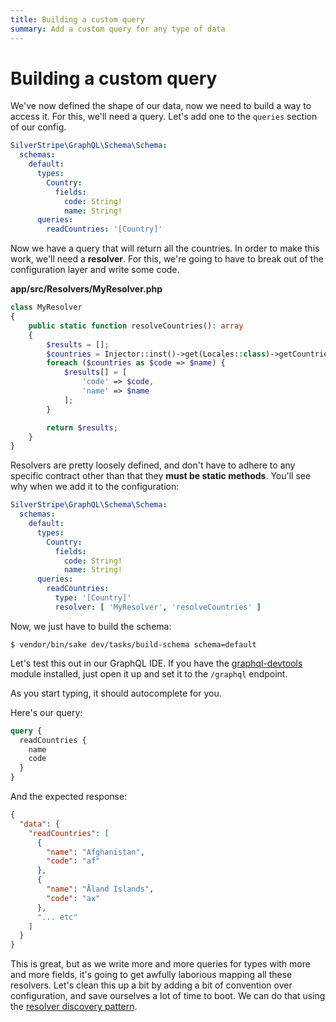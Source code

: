 ```yaml
---
title: Building a custom query
summary: Add a custom query for any type of data
---
```


# Building a custom query

We've now defined the shape of our data, now we need to build a way to access it. For this,
we'll need a query. Let's add one to the `queries` section of our config.

```yml
SilverStripe\GraphQL\Schema\Schema:
  schemas:
    default:
      types:
        Country:
          fields:
            code: String!
            name: String!
      queries:
        readCountries: '[Country]'
```

Now we have a query that will return all the countries. In order to make this work, we'll
need a **resolver**. For this, we're going to have to break out of the configuration layer
and write some code.

**app/src/Resolvers/MyResolver.php**
```php
class MyResolver
{
    public static function resolveCountries(): array
    {
        $results = [];
        $countries = Injector::inst()->get(Locales::class)->getCountries();
        foreach ($countries as $code => $name) {
            $results[] = [
                'code' => $code,
                'name' => $name
            ];
        }

        return $results;
    }
}
```

Resolvers are pretty loosely defined, and don't have to adhere to any specific contract
other than that they **must be static methods**. You'll see why when we add it to the configuration:


```yml
SilverStripe\GraphQL\Schema\Schema:
  schemas:
    default:
      types:
        Country:
          fields:
            code: String!
            name: String!
      queries:
        readCountries:
          type: '[Country]'
          resolver: [ 'MyResolver', 'resolveCountries' ]
```

Now, we just have to build the schema:

`$ vendor/bin/sake dev/tasks/build-schema schema=default`

Let's test this out in our GraphQL IDE. If you have the [graphql-devtools](https://github.com/silverstripe/silverstripe-graphql-devtools) module installed, just open it up and set it to the `/graphql` endpoint.

As you start typing, it should autocomplete for you.

Here's our query:
```graphql
query {
  readCountries {
    name
    code
  }
}
```

And the expected response:

```json
{
  "data": {
    "readCountries": [
      {
        "name": "Afghanistan",
        "code": "af"
      },
      {
        "name": "Åland Islands",
        "code": "ax"
      },
      "... etc"
    ]
  }
}
```

This is great, but as we write more and more queries for types with more and more fields,
it's going to get awfully laborious mapping all these resolvers. Let's clean this up a bit by
adding a bit of convention over configuration, and save ourselves a lot of time to boot. We can do
that using the [resolver discovery pattern](resolver_discovery).


